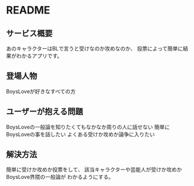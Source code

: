 # README

## サービス概要
あのキャラクターはBLで言うと受けなのか攻めなのか、
投票によって簡単に結果がわかるアプリです。

## 登場人物
BoysLoveが好きなすべての方

## ユーザーが抱える問題
BoysLoveの一般論を知りたくてもなかなか周りの人に話せない
簡単にBoysLoveの事を話したい
よくある受けか攻めか論争に入りたい

## 解決方法
簡単に受けか攻めか投票をして、
該当キャラクターや芸能人が受けか攻めかBoysLove界隈の一般論が
わかるようにする。